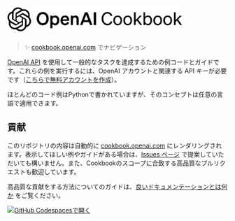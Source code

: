 <a href="https://cookbook.openai.com" target="_blank">
  <picture>
    <source media="(prefers-color-scheme: dark)" srcset="/images/openai-cookbook-white.png" style="max-width: 100%; width: 400px; margin-bottom: 20px">
    <img alt="OpenAI Cookbook ロゴ" src="/images/openai-cookbook.png" width="400px">
  </picture>
</a>

<h3></h3>
 
> ✨ [cookbook.openai.com](https://cookbook.openai.com) でナビゲーション

[OpenAI API](https://openai.com/api/) を使用して一般的なタスクを達成するための例コードとガイドです。これらの例を実行するには、OpenAI アカウントと関連する API キーが必要です（[こちらで無料アカウントを作成](https://beta.openai.com/signup)）。

ほとんどのコード例はPythonで書かれていますが、そのコンセプトは任意の言語で適用できます。

## 貢献

このリポジトリの内容は自動的に [cookbook.openai.com](https://cookbook.openai.com) にレンダリングされます。表示してほしい例やガイドがある場合は、[Issues ページ](https://github.com/openai/openai-cookbook/issues) で提案していただいても構いません。また、Cookbookのスコープに合致する高品質なプルリクエストも歓迎しています。

高品質な貢献をする方法についてのガイドは、[良いドキュメンテーションとは何か](https://cookbook.openai.com/what_makes_documentation_good) をご覧ください。

[![GitHub Codespacesで開く](https://github.com/codespaces/badge.svg)](https://github.com/codespaces/new?hide_repo_select=true&ref=main&repo=468576060&machine=basicLinux32gb&location=EastUs)
